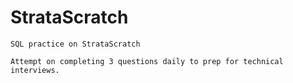 # StrataScratch
	SQL practice on StrataScratch
 
	Attempt on completing 3 questions daily to prep for technical interviews.
